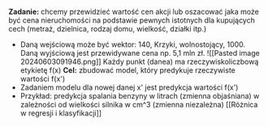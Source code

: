 **Zadanie:** chcemy przewidzieć wartość cen akcji lub oszacować jaka może być cena nieruchomości na podstawie pewnych istotnych dla kupujących cech (metraż, dzielnica, rodzaj domu, wielkość, działki itp.)
- Daną wejściową może być wektor: 140, Krzyki, wolnostojący, 1000. Daną wyjściową jest przewidywane cena np. 5,1 mln zł.
![[Pasted image 20240603091946.png]]
Każdy punkt (danea) ma rzeczywiskoliczbową etykietę f(x)
**Cel:** zbudować model, który predykuje rzeczywiste wartości f(x')
- Zadaniem modelu dla nowej danej x' jest predykcja wartości f(x')
- Przykład: predykcja spalania benzyny w litrach (zmienna objaśniana) w zależności od wielkości silnika w cm^3 (zmienna niezależna)
[[Różnica w regresji i klasyfikacji]]